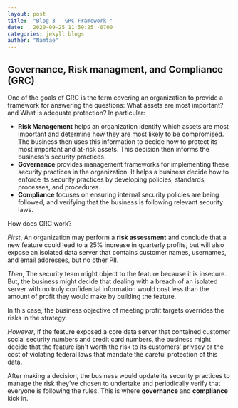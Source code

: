 ```yaml
---
layout: post
title:  "Blog 3 - GRC Framework "
date:   2020-09-25 11:59:25 -0700
categories: jekyll blogs
auther: "Namtae"
---
```

<html>
    <body>
        <h2>Governance, Risk managment, and Compliance (GRC)</h2>
        <p>One of the goals of GRC is the term covering an organization to provide a framework for answering the questions: What assets are most important? and What is adequate protection? In particular:</p>
        <ul>
            <li><b>Risk Management</b> helps an organization identify which assets are most important and determine how they are most likely to be compromised. The business then uses this information to decide how to protect its most important and at-risk assets. This decision then informs the business's security practices.</li>
            <li><b>Governance</b> provides management frameworks for implementing these security practices in the organization. It helps a business decide how to enforce its security practices by developing policies, standards, processes, and procedures.</li>
            <li><b>Compliance</b> focuses on ensuring internal security policies are being followed, and verifying that the business is following relevant security laws.</li>
        </ul>
        <p>How does GRC work?</p>
        <p><i>First</i>, An organization may perform a <b>risk assessment</b> and conclude that a new feature could lead to a 25% increase in quarterly profits, but will also expose an isolated data server that contains customer names, usernames, and email addresses, but no other PII.<p>
        <p><i>Then</i>, The security team might object to the feature because it is insecure. But, the business might decide that dealing with a breach of an isolated server with no truly confidential information would cost less than the amount of profit they would make by building the feature.</p>
        <p>In this case, the business objective of meeting profit targets overrides the risks in the strategy.</p>
        <p><i>However</i>, if the feature exposed a core data server that contained customer social security numbers and credit card numbers, the business might decide that the feature isn't worth the risk to its customers' privacy or the cost of violating federal laws that mandate the careful protection of this data.</p>
        <p>After making a decision, the business would update its security practices to manage the risk they've chosen to undertake and periodically verify that everyone is following the rules. This is where <b>governance</b> and <b>compliance</b> kick in.</p>
    </body>
</html>